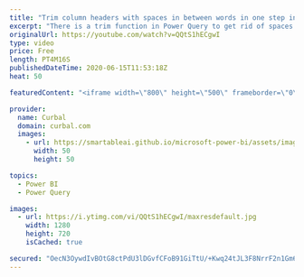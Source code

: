 ```yaml
---
title: "Trim column headers with spaces in between words in one step in Power Query"
excerpt: "There is a trim function in Power Query to get rid of spaces at the beginning or end of a phrase, but unlike excel trim, it wont get rid of excess whitespaces between words.  In this video, I will show you how to get rid of all spaces no matter where they are on one step in power query.  Other column"
originalUrl: https://youtube.com/watch?v=QQtS1hECgwI
type: video
price: Free
length: PT4M16S
publishedDateTime: 2020-06-15T11:53:18Z
heat: 50

featuredContent: "<iframe width=\"800\" height=\"500\" frameborder=\"0\" src=\"https://www.youtube.com/embed/QQtS1hECgwI\" allow=\"accelerometer; autoplay; encrypted-media; gyroscope; picture-in-picture\" allowfullscreen></iframe>"

provider:
  name: Curbal
  domain: curbal.com
  images:
    - url: https://smartableai.github.io/microsoft-power-bi/assets/images/organizations/curbal.com-50x50.jpg
      width: 50
      height: 50

topics:
  - Power BI
  - Power Query

images:
  - url: https://i.ytimg.com/vi/QQtS1hECgwI/maxresdefault.jpg
    width: 1280
    height: 720
    isCached: true

secured: "OecN3OywdIvBOtG8ctPdU3lDGvfCFoB91GiTtU/+Kwq24tJL3F8NrrF2n1Gm6cVO9jypsXVm4jFHIdykd2kquuLwQ6YVm+QcHc7i5XzrtjgJGACPslld7L/RFgPbir65I6fxzYbNXm+ZxfUvhxNx9r/fl/BEQnsAA+HF2eaIZCqbewJMXcRla+yL7qr7badSZJXUhVJuwr2b+BOpBz/d5wtPVEHCMPWdeE0RfwfYn8ObbvZtgnW7jJI37DZ9PbsTmY9AuWveUy2Yv3BEzhBIFnQM4zrJqxczysz9qrYDhjJfVdn2EvTFXEnQt9BdRiXujYNeW0ekIPOjtXxYp775F+iGIzIz2F2VYPU8bkQUN3LAQn4toKwIYLhVAJuImEUEwr6JQo3vLz9nJyyySFB4ouyuUl6gn/p8iaHXgsgXODI=;ZuzNXPsWLFtA5eaCWQgMTw=="
---
```


